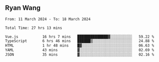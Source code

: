## Ryan Wang

<!--START_SECTION:waka-->

```txt
From: 11 March 2024 - To: 18 March 2024

Total Time: 27 hrs 13 mins

Vue.js           16 hrs 7 mins   ██████████████▓░░░░░░░░░░   59.22 %
TypeScript       6 hrs 46 mins   ██████▒░░░░░░░░░░░░░░░░░░   24.88 %
HTML             1 hr 48 mins    █▓░░░░░░░░░░░░░░░░░░░░░░░   06.63 %
YAML             43 mins         ▓░░░░░░░░░░░░░░░░░░░░░░░░   02.69 %
JSON             35 mins         ▓░░░░░░░░░░░░░░░░░░░░░░░░   02.16 %
```

<!--END_SECTION:waka-->
